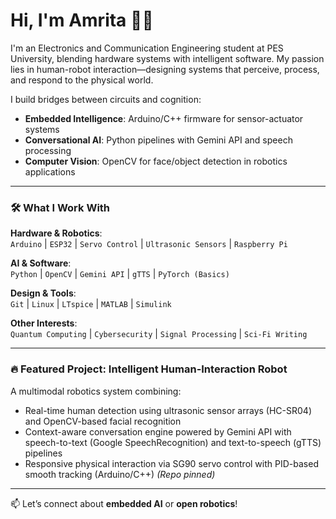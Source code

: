 # Hi, I'm Amrita 👋🏼

I'm an Electronics and Communication Engineering student at PES University, blending hardware systems with intelligent software. My passion lies in human-robot interaction—designing systems that perceive, process, and respond to the physical world.  

I build bridges between circuits and cognition:  
- **Embedded Intelligence**: Arduino/C++ firmware for sensor-actuator systems  
- **Conversational AI**: Python pipelines with Gemini API and speech processing  
- **Computer Vision**: OpenCV for face/object detection in robotics applications  

---

### 🛠️ What I Work With  
**Hardware & Robotics**:  
`Arduino` | `ESP32` | `Servo Control` | `Ultrasonic Sensors` | `Raspberry Pi`  

**AI & Software**:  
`Python` | `OpenCV` | `Gemini API` | `gTTS` | `PyTorch (Basics)`  

**Design & Tools**:  
`Git` | `Linux` | `LTspice` | `MATLAB` | `Simulink`

**Other Interests**:  
`Quantum Computing` | `Cybersecurity` | `Signal Processing` | `Sci-Fi Writing`  

---

### 🔥 **Featured Project: Intelligent Human-Interaction Robot** 
A multimodal robotics system combining:
- Real-time human detection using ultrasonic sensor arrays (HC-SR04) and OpenCV-based facial recognition
- Context-aware conversation engine powered by Gemini API with speech-to-text (Google SpeechRecognition) and text-to-speech (gTTS) pipelines 
- Responsive physical interaction via SG90 servo control with PID-based smooth tracking (Arduino/C++)
*(Repo pinned)*  

---

📫 Let’s connect about **embedded AI** or **open robotics**!  
